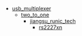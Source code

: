 * [usb_multiplexer](/usb_multiplexer)
  * [two_to_one](/usb_multiplexer/two_to_one)
    * [jiangsu_runic_tech](usb_multiplexer/two_to_one/jiangsu_runic_tech)
      * [rs2227xn](usb_multiplexer/two_to_one/jiangsu_runic_tech/rs2227xn)
